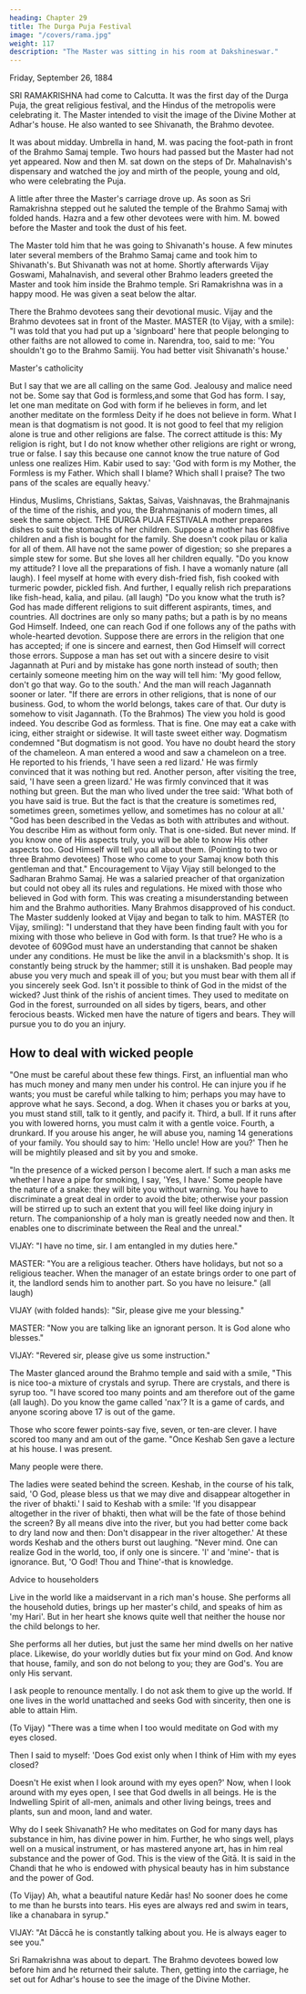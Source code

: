 ```yaml
---
heading: Chapter 29
title: The Durga Puja Festival
image: "/covers/rama.jpg"
weight: 117
description: "The Master was sitting in his room at Dakshineswar."
---
```



Friday, September 26, 1884

SRI RAMAKRISHNA had come to Calcutta. It was the first day of the Durga Puja, the great religious festival, and the Hindus of the metropolis were celebrating it. The Master intended to visit the image of the Divine Mother at Adhar's house. He also wanted to see
Shivanath, the Brahmo devotee.

It was about midday. Umbrella in hand, M. was pacing the foot-path in front of the Brahmo Samaj temple. Two hours had passed but the Master had not yet appeared. Now
and then M. sat down on the steps of Dr. Mahalnavish's dispensary and watched the joy
and mirth of the people, young and old, who were celebrating the Puja. 

A little after three the Master's carriage drove up. As soon as Sri Ramakrishna stepped out he saluted the temple of the Brahmo Samaj with folded hands. Hazra and a few other devotees were with him. M. bowed before the Master and took the dust of his feet.

The Master told him that he was going to Shivanath's house. A few minutes later several members of the Brahmo Samaj came and took him to Shivanath's. But Shivanath was
not at home. Shortly afterwards Vijay Goswami, Mahalnavish, and several other Brahmo leaders greeted the Master and took him inside the Brahmo temple.
Sri Ramakrishna was in a happy mood. He was given a seat below the altar. 

There the Brahmo devotees sang their devotional music. Vijay and the Brahmo devotees sat in front of the Master.
MASTER (to Vijay, with a smile): "I was told that you had put up a 'signboard' here that people belonging to other faiths are not allowed to come in. Narendra, too, said to me:
'You shouldn't go to the Brahmo Samiij. You had better visit Shivanath's house.'

Master's catholicity

But I say that we are all calling on the same God. Jealousy and malice need not be. Some say that God is formless,and some that God has form. I say, let one man meditate on God with form if he believes in form, and let another meditate on the formless Deity if
he does not believe in form. What I mean is that dogmatism is not good. It is not good
to feel that my religion alone is true and other religions are false. The correct attitude is
this: My religion is right, but I do not know whether other religions are right or wrong,
true or false. I say this because one cannot know the true nature of God unless one
realizes Him. Kabir used to say: 'God with form is my Mother, the Formless is my Father.
Which shall I blame? Which shall I praise? The two pans of the scales are equally heavy.'

Hindus, Muslims, Christians, Saktas, Saivas, Vaishnavas, the Brahmajnanis of the time of the rishis, and you, the Brahmajnanis of modern times, all seek the same object. THE DURGA PUJA FESTIVALA mother prepares dishes to suit the stomachs of her children. Suppose a mother has
608five children and a fish is bought for the family. She doesn't cook pilau or kalia for all of
them. All have not the same power of digestion; so she prepares a simple stew for
some. But she loves all her children equally.
"Do you know my attitude? I love all the preparations of fish. I have a womanly nature
(all laugh). I feel myself at home with every dish-fried fish, fish cooked with turmeric
powder, pickled fish. And further, I equally relish rich preparations like fish-head, kalia,
and pilau. (all laugh)
"Do you know what the truth is? God has made different religions to suit different
aspirants, times, and countries. All doctrines are only so many paths; but a path is by no
means God Himself. Indeed, one can reach God if one follows any of the paths with
whole-hearted devotion. Suppose there are errors in the religion that one has accepted;
if one is sincere and earnest, then God Himself will correct those errors. Suppose a man
has set out with a sincere desire to visit Jagannath at Puri and by mistake has gone
north instead of south; then certainly someone meeting him on the way will tell him: 'My
good fellow, don't go that way. Go to the south.' And the man will reach Jagannath
sooner or later.
"If there are errors in other religions, that is none of our business. God, to whom the
world belongs, takes care of that. Our duty is somehow to visit Jagannath. (To the
Brahmos) The view you hold is good indeed. You describe God as formless. That is fine.
One may eat a cake with icing, either straight or sidewise. It will taste sweet either way.
Dogmatism condemned
"But dogmatism is not good. You have no doubt heard the story of the chameleon. A
man entered a wood and saw a chameleon on a tree. He reported to his friends, 'I have
seen a red lizard.' He was firmly convinced that it was nothing but red. Another person,
after visiting the tree, said, 'I have seen a green lizard.' He was firmly convinced that it
was nothing but green. But the man who lived under the tree said: 'What both of you
have said is true. But the fact is that the creature is sometimes red, sometimes green,
sometimes yellow, and sometimes has no colour at all.'
"God has been described in the Vedas as both with attributes and without. You describe
Him as without form only. That is one-sided. But never mind. If you know one of His
aspects truly, you will be able to know His other aspects too. God Himself will tell you all
about them. (Pointing to two or three Brahmo devotees) Those who come to your Samaj
know both this gentleman and that."
Encouragement to Vijay
Vijay still belonged to the Sadharan Brahmo Samaj. He was a salaried preacher of that
organization but could not obey all its rules and regulations. He mixed with those who
believed in God with form. This was creating a misunderstanding between him and the
Brahmo authorities. Many Brahmos disapproved of his conduct. The Master suddenly
looked at Vijay and began to talk to him.
MASTER (to Vijay, smiling): "I understand that they have been finding fault with you for
mixing with those who believe in God with form. Is that true? He who is a devotee of
609God must have an understanding that cannot be shaken under any conditions. He must
be like the anvil in a blacksmith's shop. It is constantly being struck by the hammer; still
it is unshaken. Bad people may abuse you very much and speak ill of you; but you must
bear with them all if you sincerely seek God. Isn't it possible to think of God in the midst
of the wicked? Just think of the rishis of ancient times. They used to meditate on God in
the forest, surrounded on all sides by tigers, bears, and other ferocious beasts. Wicked
men have the nature of tigers and bears. They will pursue you to do you an injury.

## How to deal with wicked people

"One must be careful about these few things. First, an influential man who has much
money and many men under his control. He can injure you if he wants; you must be
careful while talking to him; perhaps you may have to approve what he says. Second, a
dog. When it chases you or barks at you, you must stand still, talk to it gently, and
pacify it. Third, a bull. If it runs after you with lowered horns, you must calm it with a
gentle voice. Fourth, a drunkard. If you arouse his anger, he will abuse you, naming 14 generations of your family. You should say to him: 'Hello uncle! How are you?'
Then he will be mightily pleased and sit by you and smoke. 

"In the presence of a wicked person I become alert. If such a man asks me whether I have a pipe for smoking, I say, 'Yes, I have.' Some people have the nature of a snake: they will bite you without warning. You have to discriminate a great deal in order to
avoid the bite; otherwise your passion will be stirred up to such an extent that you will
feel like doing injury in return. The companionship of a holy man is greatly needed now
and then. It enables one to discriminate between the Real and the unreal."

VIJAY: "I have no time, sir. I am entangled in my duties here."

MASTER: "You are a religious teacher. Others have holidays, but not so a religious teacher. When the manager of an estate brings order to one part of it, the landlord
sends him to another part. So you have no leisure." (all laugh) 

VIJAY (with folded hands): "Sir, please give me your blessing."

MASTER: "Now you are talking like an ignorant person. It is God alone who blesses."

VIJAY: "Revered sir, please give us some instruction."

The Master glanced around the Brahmo temple and said with a smile, "This is nice too-a mixture of crystals and syrup. There are crystals, and there is syrup too.
"I have scored too many points and am therefore out of the game (all laugh). Do you know the game called 'nax'? It is a game of cards, and anyone scoring above 17 is out of the game. 

Those who score fewer points-say five, seven, or ten-are clever. I have scored too many and am out of the game.
"Once Keshab Sen gave a lecture at his house. I was present. 

Many people were there.

The ladies were seated behind the screen. Keshab, in the course of his talk, said, 'O God, please bless us that we may dive and disappear altogether in the river of bhakti.' I said to Keshab with a smile: 'If you disappear altogether in the river of bhakti, then what will
be the fate of those behind the screen? By all means dive into the river, but you had
better come back to dry land now and then: Don't disappear in the river altogether.' At
these words Keshab and the others burst out laughing.
"Never mind. One can realize God in the world, too, if only one is sincere. 'I' and 'mine'-
that is ignorance. But, 'O God! Thou and Thine'-that is knowledge.

Advice to householders

Live in the world like a maidservant in a rich man's house. She performs all the household duties, brings up her master's child, and speaks of him as 'my Hari'. But in
her heart she knows quite well that neither the house nor the child belongs to her. 

She performs all her duties, but just the same her mind dwells on her native place. Likewise, do your worldly duties but fix your mind on God. And know that house, family, and son do not belong to you; they are God's. You are only His servant.

I ask people to renounce mentally. I do not ask them to give up the world. If one lives in the world unattached and seeks God with sincerity, then one is able to attain Him. 

(To Vijay) "There was a time when I too would meditate on God with my eyes closed.

Then I said to myself: 'Does God exist only when I think of Him with my eyes closed?

Doesn't He exist when I look around with my eyes open?' Now, when I look around with my eyes open, I see that God dwells in all beings. He is the Indwelling Spirit of all-men, animals and other living beings, trees and plants, sun and moon, land and water.

Why do I seek Shivanath? He who meditates on God for many days has substance in him, has divine power in him. Further, he who sings well, plays well on a musical
instrument, or has mastered anyone art, has in him real substance and the power of God. This is the view of the Gitā. It is said in the Chandi that he who is endowed with physical beauty has in him substance and the power of God. 

(To Vijay) Ah, what a beautiful nature Kedār has! No sooner does he come to me than he bursts into tears. His
eyes are always red and swim in tears, like a chanabara in syrup."

VIJAY: "At Dāccā he is constantly talking about you. He is always eager to see you."

Sri Ramakrishna was about to depart. The Brahmo devotees bowed low before him and he returned their salute. Then, getting into the carriage, he set out for Adhar's house to see the image of the Divine Mother.

